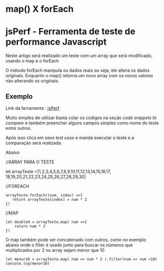 <h1>map() X forEach</h1>
<h1>jsPerf - Ferramenta de teste de performance Javascript</h1>
<p>Neste artigo será realizado um teste com um array que será modificado, usando 
o map e o forEach</p>
<p>O método forEach manipula os dados reais ou seja, ele altera os dados originais. Enquanto o map() retorna um novo array com os novos valores não alterando os originais.</p>
<h2>Exemplo</h2>
<p>Link da ferramenta : <a href="https://jsperf.com/">jsPerf</a> </p>
<p>Muito simples de utilizar basta colar os códigos na seção <em>code snippets to compare</em> e também preencher alguns campos simples como nome do teste entre outros.</p>
<p>Após isso clica em <em>save test case</em> e manda executar o teste e a comparação será realizada.</p>


<p>Abaixo

//ARRAY PARA O TESTE<br>

let arrayTeste =[1,2,3,4,5,6,7,8,9,10,11,12,13,14,15,16,17,
18,19,20,21,22,23,24,25,26,27,28,29,30]

//FOREACH

    arrayTeste.forEach((num, index) =>{
       return arrayTeste[index] = num * 2
    })

//MAP

    let doubled = arrayTeste.map( num =>{
        return num * 2 
    }) 


<p>O map também pode ser concatenado com outros, como no exemplo abaixo onde o filter
é usado junto para buscar os números que multiplicados por 2 no array sejam menor que 10</p>


    let menor10 = arrayTeste.map( num => num * 2 ).filter(num => num <10)
    console.log(menor10)